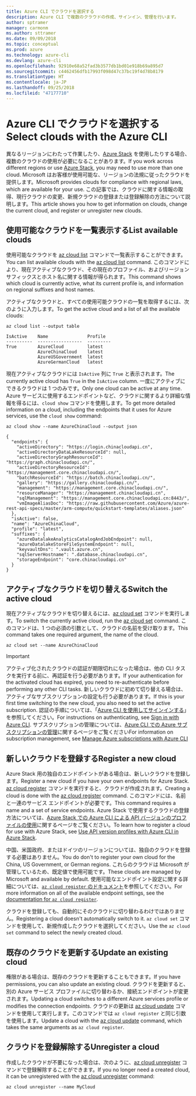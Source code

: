 ```yaml
---
title: Azure CLI でクラウドを選択する
description: Azure CLI で複数のクラウドの作成、サインイン、管理を行います。
author: sptramer
manager: carmonm
ms.author: sttramer
ms.date: 09/09/2018
ms.topic: conceptual
ms.prod: azure
ms.technology: azure-cli
ms.devlang: azure-cli
ms.openlocfilehash: 92910e68a52fad3b3577db1bd01e918b69a895d7
ms.sourcegitcommit: c4462456dfb17993f098d47c37bc19f4d78b8179
ms.translationtype: HT
ms.contentlocale: ja-JP
ms.lasthandoff: 09/25/2018
ms.locfileid: "47177710"
---
```

# <a name="select-clouds-with-the-azure-cli"></a><span data-ttu-id="179f2-103">Azure CLI でクラウドを選択する</span><span class="sxs-lookup"><span data-stu-id="179f2-103">Select clouds with the Azure CLI</span></span> 

<span data-ttu-id="179f2-104">異なるリージョンにわたって作業したり、[Azure Stack](https://docs.microsoft.com/azure/azure-stack/user/) を使用したりする場合、複数のクラウドの使用が必要になることがあります。</span><span class="sxs-lookup"><span data-stu-id="179f2-104">If you work across different regions or use [Azure Stack](https://docs.microsoft.com/azure/azure-stack/user/), you may need to use more than one cloud.</span></span> <span data-ttu-id="179f2-105">Microsoft はお客様が使用可能な、リージョンの法規に従ったクラウドを提供します。</span><span class="sxs-lookup"><span data-stu-id="179f2-105">Microsoft provides clouds for compliance with regional laws, which are available for your use.</span></span> <span data-ttu-id="179f2-106">この記事では、クラウドに関する情報の取得、現行クラウドの変更、新規クラウドの登録または登録解除の方法について説明します。</span><span class="sxs-lookup"><span data-stu-id="179f2-106">This article shows you how to get information on clouds, change the current cloud, and register or unregister new clouds.</span></span>

## <a name="list-available-clouds"></a><span data-ttu-id="179f2-107">使用可能なクラウドを一覧表示する</span><span class="sxs-lookup"><span data-stu-id="179f2-107">List available clouds</span></span>

<span data-ttu-id="179f2-108">使用可能なクラウドを [az cloud list](/cli/azure/cloud#az-cloud-list) コマンドで一覧表示することができます。</span><span class="sxs-lookup"><span data-stu-id="179f2-108">You can list available clouds with the [az cloud list](/cli/azure/cloud#az-cloud-list) command.</span></span> <span data-ttu-id="179f2-109">このコマンドにより、現在アクティブなクラウド、その現在のプロファイル、およびリージョン サフィックスとホスト名に関する情報が得られます。</span><span class="sxs-lookup"><span data-stu-id="179f2-109">This command shows which cloud is currently active, what its current profile is, and information on regional suffixes and host names.</span></span>

<span data-ttu-id="179f2-110">アクティブなクラウドと、すべての使用可能クラウドの一覧を取得するには、次のように入力します。</span><span class="sxs-lookup"><span data-stu-id="179f2-110">To get the active cloud and a list of all the available clouds:</span></span>

```azurecli-interactive
az cloud list --output table
```

```output
IsActive    Name               Profile
----------  -----------------  ---------
True        AzureCloud         latest
            AzureChinaCloud    latest
            AzureUSGovernment  latest
            AzureGermanCloud   latest
```

<span data-ttu-id="179f2-111">現在アクティブなクラウドには `IsActive` 列に `True` と表示されます。</span><span class="sxs-lookup"><span data-stu-id="179f2-111">The currently active cloud has `True` in the `IsActive` column.</span></span> <span data-ttu-id="179f2-112">一度にアクティブにできるクラウドは 1 つのみです。</span><span class="sxs-lookup"><span data-stu-id="179f2-112">Only one cloud can be active at any time.</span></span> <span data-ttu-id="179f2-113">Azure サービスに使用するエンドポイントなど、クラウドに関するより詳細な情報を得るには、`cloud show` コマンドを使用します。</span><span class="sxs-lookup"><span data-stu-id="179f2-113">To get more detailed information on a cloud, including the endpoints that it uses for Azure services, use the `cloud show` command:</span></span>

```azurecli-interactive
az cloud show --name AzureChinaCloud --output json
```

```output
{
  "endpoints": {
    "activeDirectory": "https://login.chinacloudapi.cn",
    "activeDirectoryDataLakeResourceId": null,
    "activeDirectoryGraphResourceId": "https://graph.chinacloudapi.cn/",
    "activeDirectoryResourceId": "https://management.core.chinacloudapi.cn/",
    "batchResourceId": "https://batch.chinacloudapi.cn/",
    "gallery": "https://gallery.chinacloudapi.cn/",
    "management": "https://management.core.chinacloudapi.cn/",
    "resourceManager": "https://management.chinacloudapi.cn",
    "sqlManagement": "https://management.core.chinacloudapi.cn:8443/",
    "vmImageAliasDoc": "https://raw.githubusercontent.com/Azure/azure-rest-api-specs/master/arm-compute/quickstart-templates/aliases.json"
  },
  "isActive": false,
  "name": "AzureChinaCloud",
  "profile": "latest",
  "suffixes": {
    "azureDatalakeAnalyticsCatalogAndJobEndpoint": null,
    "azureDatalakeStoreFileSystemEndpoint": null,
    "keyvaultDns": ".vault.azure.cn",
    "sqlServerHostname": ".database.chinacloudapi.cn",
    "storageEndpoint": "core.chinacloudapi.cn"
  }
}
```

## <a name="switch-the-active-cloud"></a><span data-ttu-id="179f2-114">アクティブなクラウドを切り替える</span><span class="sxs-lookup"><span data-stu-id="179f2-114">Switch the active cloud</span></span>

<span data-ttu-id="179f2-115">現在アクティブなクラウドを切り替えるには、[az cloud set](/cli/azure/cloud#az-cloud-set) コマンドを実行します。</span><span class="sxs-lookup"><span data-stu-id="179f2-115">To switch the currently active cloud, run the [az cloud set](/cli/azure/cloud#az-cloud-set) command.</span></span> <span data-ttu-id="179f2-116">このコマンドは、1 つの必須の引数として、クラウドの名前を受け取ります。</span><span class="sxs-lookup"><span data-stu-id="179f2-116">This command takes one required argument, the name of the cloud.</span></span>

```azurecli-interactive
az cloud set --name AzureChinaCloud
```

> [!IMPORTANT]
> <span data-ttu-id="179f2-117">アクティブ化されたクラウドの認証が期限切れになった場合は、他の CLI タスクを実行する前に、再認証を行う必要があります。</span><span class="sxs-lookup"><span data-stu-id="179f2-117">If your authentication for the activated cloud has expired, you need to re-authenticate before performing any other CLI tasks.</span></span> <span data-ttu-id="179f2-118">新しいクラウドに初めて切り替える場合は、アクティブなサブスクリプションの設定も行う必要があります。</span><span class="sxs-lookup"><span data-stu-id="179f2-118">If this is your first time switching to the new cloud, you also need to set the active subscription.</span></span>
> <span data-ttu-id="179f2-119">認証の手順については、「[Azure CLI を使用してサインインする](authenticate-azure-cli.md)」を参照してください。</span><span class="sxs-lookup"><span data-stu-id="179f2-119">For instructions on authenticating, see [Sign in with Azure CLI](authenticate-azure-cli.md).</span></span> <span data-ttu-id="179f2-120">サブスクリプションの管理については、[Azure CLI での Azure サブスクリプションの管理](manage-azure-subscriptions-azure-cli.md)に関するページをご覧ください</span><span class="sxs-lookup"><span data-stu-id="179f2-120">For information on subscription management, see [Manage Azure subscriptions with Azure CLI](manage-azure-subscriptions-azure-cli.md)</span></span>

## <a name="register-a-new-cloud"></a><span data-ttu-id="179f2-121">新しいクラウドを登録する</span><span class="sxs-lookup"><span data-stu-id="179f2-121">Register a new cloud</span></span>

<span data-ttu-id="179f2-122">Azure Stack 用の独自のエンドポイントがある場合は、新しいクラウドを登録します。</span><span class="sxs-lookup"><span data-stu-id="179f2-122">Register a new cloud if you have your own endpoints for Azure Stack.</span></span> <span data-ttu-id="179f2-123">[az cloud register](/cli/azure/cloud#az-cloud-register) コマンドを実行すると、クラウドが作成されます。</span><span class="sxs-lookup"><span data-stu-id="179f2-123">Creating a cloud is done with the [az cloud register](/cli/azure/cloud#az-cloud-register) command.</span></span> <span data-ttu-id="179f2-124">このコマンドには、名前と一連のサービス エンドポイントが必要です。</span><span class="sxs-lookup"><span data-stu-id="179f2-124">This command requires a name and a set of service endpoints.</span></span> <span data-ttu-id="179f2-125">Azure Stack で使用するクラウドの登録方法については、[Azure Stack での Azure CLI による API バージョンのプロファイルの使用](/azure/azure-stack/user/azure-stack-version-profiles-azurecli2#connect-to-azure-stack)に関するページをご覧ください。</span><span class="sxs-lookup"><span data-stu-id="179f2-125">To learn how to register a cloud for use with Azure Stack, see [Use API version profiles with Azure CLI in Azure Stack](/azure/azure-stack/user/azure-stack-version-profiles-azurecli2#connect-to-azure-stack).</span></span>

<span data-ttu-id="179f2-126">中国、米国政府、またはドイツのリージョンについては、独自のクラウドを登録する必要はありません。</span><span class="sxs-lookup"><span data-stu-id="179f2-126">You do don't to register your own cloud for the China, US Government, or German regions.</span></span> <span data-ttu-id="179f2-127">これらのクラウドは Microsoft が管理しているため、既定値で使用可能です。</span><span class="sxs-lookup"><span data-stu-id="179f2-127">These clouds are managed by Microsoft and available by default.</span></span>  <span data-ttu-id="179f2-128">使用可能なエンドポイント設定に関する詳細については、[`az cloud register` のドキュメント](/cli/azure/cloud#az-cloud-register)を参照してください。</span><span class="sxs-lookup"><span data-stu-id="179f2-128">For more information on all of the available endpoint settings, see the [documentation for `az cloud register`](/cli/azure/cloud#az-cloud-register).</span></span>

<span data-ttu-id="179f2-129">クラウドを登録しても、自動的にそのクラウドに切り替わるわけではありません。</span><span class="sxs-lookup"><span data-stu-id="179f2-129">Registering a cloud doesn't automatically switch to it.</span></span> <span data-ttu-id="179f2-130">`az cloud set` コマンドを使用して、新規作成したクラウドを選択してください。</span><span class="sxs-lookup"><span data-stu-id="179f2-130">Use the `az cloud set` command to select the newly created cloud.</span></span>

## <a name="update-an-existing-cloud"></a><span data-ttu-id="179f2-131">既存のクラウドを更新する</span><span class="sxs-lookup"><span data-stu-id="179f2-131">Update an existing cloud</span></span>

<span data-ttu-id="179f2-132">権限がある場合は、既存のクラウドを更新することもできます。</span><span class="sxs-lookup"><span data-stu-id="179f2-132">If you have permissions, you can also update an existing cloud.</span></span> <span data-ttu-id="179f2-133">クラウドを更新すると、別の Azure サービス プロファイルに切り替わるか、接続エンドポイントが変更されます。</span><span class="sxs-lookup"><span data-stu-id="179f2-133">Updating a cloud switches to a different Azure services profile or modifies the connection endpoints.</span></span>
<span data-ttu-id="179f2-134">クラウドの更新は [az cloud update](/cli/azure/cloud#az-cloud-update) コマンドを使用して実行します。このコマンドでは `az cloud register` と同じ引数を使用します。</span><span class="sxs-lookup"><span data-stu-id="179f2-134">Update a cloud with the [az cloud update](/cli/azure/cloud#az-cloud-update) command, which takes the same arguments as `az cloud register`.</span></span>

## <a name="unregister-a-cloud"></a><span data-ttu-id="179f2-135">クラウドを登録解除する</span><span class="sxs-lookup"><span data-stu-id="179f2-135">Unregister a cloud</span></span>

<span data-ttu-id="179f2-136">作成したクラウドが不要になった場合は、次のように、[az cloud unregister](/cli/azure/cloud#az-cloud-unregister) コマンドで登録解除することができます。</span><span class="sxs-lookup"><span data-stu-id="179f2-136">If you no longer need a created cloud, it can be unregistered with the [az cloud unregister](/cli/azure/cloud#az-cloud-unregister) command:</span></span>

```azurecli-interactive
az cloud unregister --name MyCloud
```
